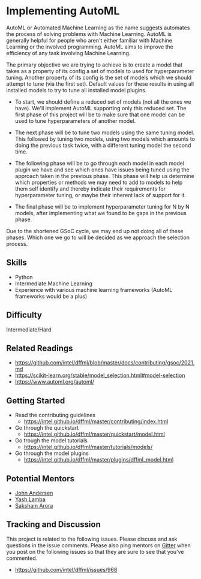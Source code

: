 # Implementing AutoML

AutoML or Automated Machine Learning as the name suggests automates the process
of solving problems with Machine Learning. AutoML is generally helpful for
people who aren't either familiar with Machine Learning or the involved
programming. AutoML aims to improve the efficiency of any task involving
Machine Learning.

The primary objective we are trying to achieve is to create a model that
takes as a property of its config a set of models to used for hyperparameter
tuning. Another property of its config is the set of models which we should
attempt to tune (via the first set). Default values for these results in using
all installed models to try to tune all installed model plugins.

- To start, we should define a reduced set of models (not all the ones we have).
  We'll implement AutoML supporting only this reduced set. The first phase of
  this project will be to make sure that one model can be used to tune
  hyperparameters of another model.

- The next phase will be to tune two models using the same tuning model. This
  followed by tuning two models, using two models which amounts to doing the
  previous task twice, with a different tuning model the second time.

- The following phase will be to go through each model in each model plugin we
  have and see which ones have issues being tuned using the approach taken in the
  previous phase. This phase will help us determine which properties or methods
  we may need to add to models to help them self identify and thereby indicate
  their requirements for hyperparameter tuning, or maybe their inherent lack of
  support for it.

- The final phase will be to implement hyperparameter tuning for N by N models,
  after implementing what we found to be gaps in the previous phase.<br>

Due to the shortened GSoC cycle, we may end up not doing all of these phases.
Which one we go to will be decided as we approach the selection process.

## Skills

- Python
- Intermediate Machine Learning
- Experience with various machine learning frameworks (AutoML frameworks would
  be a plus)

## Difficulty

Intermediate/Hard

## Related Readings

- https://github.com/intel/dffml/blob/master/docs/contributing/gsoc/2021.md
- https://scikit-learn.org/stable/model_selection.html#model-selection
- https://www.automl.org/automl/

## Getting Started

- Read the contributing guidelines
  - https://intel.github.io/dffml/master/contributing/index.html
- Go through the quickstart
  - https://intel.github.io/dffml/master/quickstart/model.html
- Go trough the model tutorials
  - https://intel.github.io/dffml/master/tutorials/models/
- Go through the model plugins
  - https://intel.github.io/dffml/master/plugins/dffml_model.html

## Potential Mentors

- [John Andersen](https://github.com/pdxjohnny)
- [Yash Lamba](https://github.com/yashlamba)
- [Saksham Arora](https://github.com/sakshamarora1)

## Tracking and Discussion

This project is related to the following issues. Please discuss and ask
questions in the issue comments. Please also ping mentors on
[Gitter](https://gitter.im/dffml/community) when you post on the following
issues so that they are sure to see that you've commented.

- https://github.com/intel/dffml/issues/968
